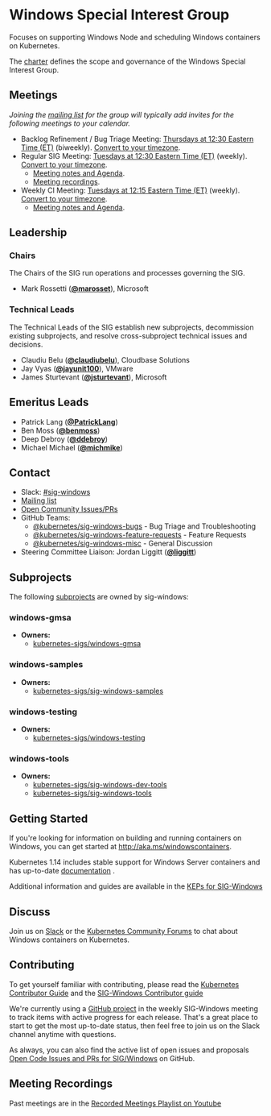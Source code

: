 <!---
This is an autogenerated file!

Please do not edit this file directly, but instead make changes to the
sigs.yaml file in the project root.

To understand how this file is generated, see https://git.k8s.io/community/generator/README.md
--->
# Windows Special Interest Group

Focuses on supporting Windows Node and scheduling Windows containers on Kubernetes.

The [charter](charter.md) defines the scope and governance of the Windows Special Interest Group.

## Meetings
*Joining the [mailing list](https://groups.google.com/forum/#!forum/kubernetes-sig-windows) for the group will typically add invites for the following meetings to your calendar.*
* Backlog Refinement  / Bug Triage Meeting: [Thursdays at 12:30 Eastern Time (ET)](https://zoom.us/j/94389601840?pwd=MCs2SEJQWG0zUWpBS3Nod0ZNMmVXQT09) (biweekly). [Convert to your timezone](http://www.thetimezoneconverter.com/?t=12:30&tz=Eastern%20Time%20%28ET%29).
* Regular SIG Meeting: [Tuesdays at 12:30 Eastern Time (ET)](https://zoom.us/j/96892680257?pwd=TVNyMzB4VVMwRGZnUkgzT1dnb2szZz09) (weekly). [Convert to your timezone](http://www.thetimezoneconverter.com/?t=12:30&tz=Eastern%20Time%20%28ET%29).
  * [Meeting notes and Agenda](https://docs.google.com/document/d/1Tjxzjjuy4SQsFSUVXZbvqVb64hjNAG5CQX8bK7Yda9w/edit#heading=h.kbz22d1yc431).
  * [Meeting recordings](https://www.youtube.com/playlist?list=PL69nYSiGNLP2OH9InCcNkWNu2bl-gmIU4).
* Weekly CI Meeting: [Tuesdays at 12:15 Eastern Time (ET)](https://zoom.us/j/96892680257?pwd=TVNyMzB4VVMwRGZnUkgzT1dnb2szZz09) (weekly). [Convert to your timezone](http://www.thetimezoneconverter.com/?t=12:15&tz=Eastern%20Time%20%28ET%29).
  * [Meeting notes and Agenda](https://docs.google.com/document/d/1j2XEKXNyGaSO0XZNkSQUliaT48ZQl6StLhrsVurJoco/edit#).

## Leadership

### Chairs
The Chairs of the SIG run operations and processes governing the SIG.

* Mark Rossetti (**[@marosset](https://github.com/marosset)**), Microsoft

### Technical Leads
The Technical Leads of the SIG establish new subprojects, decommission existing
subprojects, and resolve cross-subproject technical issues and decisions.

* Claudiu Belu (**[@claudiubelu](https://github.com/claudiubelu)**), Cloudbase Solutions
* Jay Vyas (**[@jayunit100](https://github.com/jayunit100)**), VMware
* James Sturtevant (**[@jsturtevant](https://github.com/jsturtevant)**), Microsoft

## Emeritus Leads

* Patrick Lang (**[@PatrickLang](https://github.com/PatrickLang)**)
* Ben Moss (**[@benmoss](https://github.com/benmoss)**)
* Deep Debroy (**[@ddebroy](https://github.com/ddebroy)**)
* Michael Michael (**[@michmike](https://github.com/michmike)**)

## Contact
- Slack: [#sig-windows](https://kubernetes.slack.com/messages/sig-windows)
- [Mailing list](https://groups.google.com/forum/#!forum/kubernetes-sig-windows)
- [Open Community Issues/PRs](https://github.com/kubernetes/community/labels/sig%2Fwindows)
- GitHub Teams:
    - [@kubernetes/sig-windows-bugs](https://github.com/orgs/kubernetes/teams/sig-windows-bugs) - Bug Triage and Troubleshooting
    - [@kubernetes/sig-windows-feature-requests](https://github.com/orgs/kubernetes/teams/sig-windows-feature-requests) - Feature Requests
    - [@kubernetes/sig-windows-misc](https://github.com/orgs/kubernetes/teams/sig-windows-misc) - General Discussion
- Steering Committee Liaison: Jordan Liggitt (**[@liggitt](https://github.com/liggitt)**)

## Subprojects

The following [subprojects][subproject-definition] are owned by sig-windows:
### windows-gmsa
- **Owners:**
  - [kubernetes-sigs/windows-gmsa](https://github.com/kubernetes-sigs/windows-gmsa/blob/master/OWNERS)
### windows-samples
- **Owners:**
  - [kubernetes-sigs/sig-windows-samples](https://github.com/kubernetes-sigs/sig-windows-samples/blob/master/OWNERS)
### windows-testing
- **Owners:**
  - [kubernetes-sigs/windows-testing](https://github.com/kubernetes-sigs/windows-testing/blob/master/OWNERS)
### windows-tools
- **Owners:**
  - [kubernetes-sigs/sig-windows-dev-tools](https://github.com/kubernetes-sigs/sig-windows-dev-tools/blob/master/OWNERS)
  - [kubernetes-sigs/sig-windows-tools](https://github.com/kubernetes-sigs/sig-windows-tools/blob/master/OWNERS)

[subproject-definition]: https://github.com/kubernetes/community/blob/master/governance.md#subprojects
<!-- BEGIN CUSTOM CONTENT -->
## Getting Started

If you're looking for information on building and running containers on Windows, you can get started at http://aka.ms/windowscontainers.

Kubernetes 1.14 includes stable support for Windows Server containers and has up-to-date [documentation](https://kubernetes.io/docs/setup/windows/intro-windows-in-kubernetes/) .

Additional information and guides are available in the [KEPs for SIG-Windows](https://github.com/kubernetes/enhancements/tree/master/keps/sig-windows)

## Discuss
Join us on [Slack](https://kubernetes.slack.com/messages/sig-windows) or the [Kubernetes Community Forums](https://discuss.kubernetes.io/c/general-discussions/windows) to chat about Windows containers on Kubernetes.

## Contributing

To get yourself familiar with contributing, please read the [Kubernetes Contributor Guide](../contributors/guide/README.md) and the [SIG-Windows Contributor guide](./CONTRIBUTING.md)

We're currently using a [GitHub project](https://github.com/orgs/kubernetes/projects/8) in the weekly SIG-Windows meeting to track items with active progress for each release. That's a great place to start to get the most up-to-date status, then feel free to join us on the Slack channel anytime with questions.

As always, you can also find the active list of open issues and proposals [Open Code Issues and PRs for SIG/Windows](https://github.com/kubernetes/kubernetes/labels/sig%2Fwindows) on GitHub.

## Meeting Recordings

Past meetings are in the [Recorded Meetings Playlist on Youtube](https://www.youtube.com/playlist?list=PL69nYSiGNLP2OH9InCcNkWNu2bl-gmIU4&jct=LZ9EIvD4DGrhr2h4r0ItaBmco7gTgw)

<!-- END CUSTOM CONTENT -->
